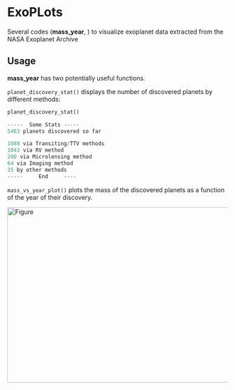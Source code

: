 # ExoPLots

Several codes (**mass_year**, ) to visualize exoplanet data extracted from the NASA Exoplanet Archive

## Usage

**mass_year** has two potentially useful functions.

``planet_discovery_stat()``  displays the number of discovered planets by different methods:


```python
planet_discovery_stat()

-----  Some Stats -----
5463 planets discovered so far

1088 via Transiting/TTV methods
1043 via RV method
200 via Microlensing method
64 via Imaging method
35 by other methods
-----     End     ----
```
``mass_vs_year_plot()``  plots the mass of the discovered planets as a function of the year of their discovery.

<img src="https://github.com/vadibekyan/ExoPLots/assets/25388659/c878719a-9464-489f-a22f-ed83dfd28dcd" alt="Figure" width="600" height="400">

